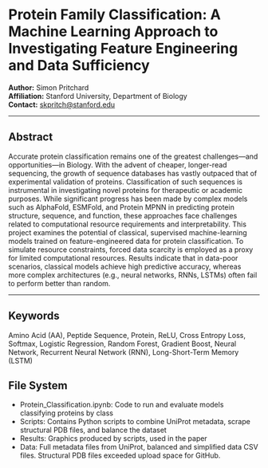 # Protein Family Classification: A Machine Learning Approach to Investigating Feature Engineering and Data Sufficiency

**Author:** Simon Pritchard  
**Affiliation:** Stanford University, Department of Biology  
**Contact:** [skpritch@stanford.edu](mailto:skpritch@stanford.edu)

---

## Abstract

Accurate protein classification remains one of the greatest challenges—and opportunities—in Biology. With the advent of cheaper, longer-read sequencing, the growth of sequence databases has vastly outpaced that of experimental validation of proteins. Classification of such sequences is instrumental in investigating novel proteins for therapeutic or academic purposes. While significant progress has been made by complex models such as AlphaFold, ESMFold, and Protein MPNN in predicting protein structure, sequence, and function, these approaches face challenges related to computational resource requirements and interpretability. This project examines the potential of classical, supervised machine-learning models trained on feature-engineered data for protein classification. To simulate resource constraints, forced data scarcity is employed as a proxy for limited computational resources. Results indicate that in data-poor scenarios, classical models achieve high predictive accuracy, whereas more complex architectures (e.g., neural networks, RNNs, LSTMs) often fail to perform better than random.

---

## Keywords
Amino Acid (AA), Peptide Sequence, Protein, ReLU, Cross Entropy Loss, Softmax, Logistic Regression, Random Forest, Gradient Boost, Neural Network, Recurrent Neural Network (RNN), Long-Short-Term Memory (LSTM)  

## File System
- Protein_Classification.ipynb: Code to run and evaluate models classifying proteins by class
- Scripts: Contains Python scripts to combine UniProt metadata, scrape structural PDB files, and balance the dataset
- Results: Graphics produced by scripts, used in the paper
- Data: Full metadata files from UniProt, balanced and simplified data CSV files. Structural PDB files exceeded upload space for GitHub.
